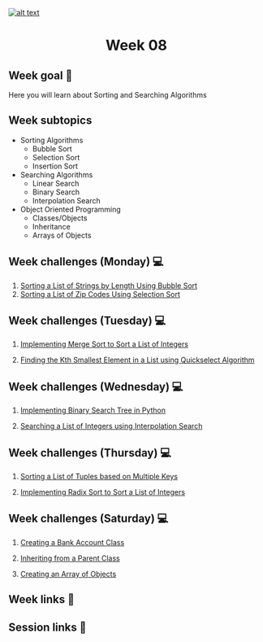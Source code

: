 <a href="https://www.core-code.io/">

![alt text](https://uploads-ssl.webflow.com/5eb2f56932c3562feab232e3/5f73550d00249e7e96c9f3de_Logo.png 'corecodeio')

</a>

<h1 align="center">Week 08</h1>

## Week goal 🏁
<p>Here you will learn about Sorting and Searching Algorithms</p>

## Week subtopics

  - Sorting Algorithms
    - Bubble Sort
    - Selection Sort
    - Insertion Sort
  - Searching Algorithms
    - Linear Search
    - Binary Search
    - Interpolation Search
  - Object Oriented Programming
    - Classes/Objects
    - Inheritance
    - Arrays of Objects



## Week challenges (Monday) 💻
1. [Sorting a List of Strings by Length Using Bubble Sort](./challenges/e00/desc)
2. [Sorting a List of Zip Codes Using Selection Sort](./challenges/e01/desc)

## Week challenges (Tuesday) 💻
1. [Implementing Merge Sort to Sort a List of Integers](./challenges/e02/desc) 

2. [Finding the Kth Smallest Element in a List using Quickselect Algorithm](./challenges/e03/desc)

## Week challenges (Wednesday) 💻
1. [Implementing Binary Search Tree in Python](./challenges/e04/desc)


2. [Searching a List of Integers using Interpolation Search](./challenges/e05/desc)

## Week challenges (Thursday) 💻
1. [Sorting a List of Tuples based on Multiple Keys](./challenges/e06/desc)

2. [Implementing Radix Sort to Sort a List of Integers](./challenges/e07/desc)

## Week challenges (Saturday) 💻

1. [Creating a Bank Account Class](./challenges/e08/desc)

2. [Inheriting from a Parent Class](./challenges/e09/desc)

3. [Creating an Array of Objects](./challenges/e10/desc)

## Week links 🔗

## Session links 🔗
